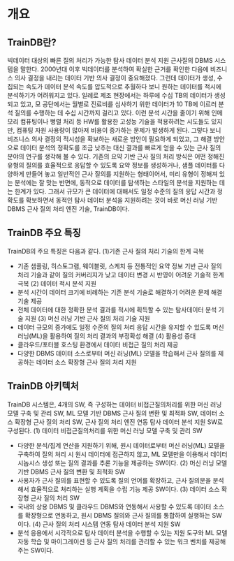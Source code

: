 # 개요

## TrainDB란?
빅데이터 대상의 빠른 질의 처리가 가능한 탐사 데이터 분석 지원 근사질의 DBMS 시스템을 말한다.
  2000년대 이후 빅데이터를 분석하여 확실한 근거를 확인한 다음에 비즈니스 의사 결정을 내리는 데이터 기반 의사 결정이 중요해졌다.
그런데 데이터가 생성, 수집되는 속도가 데이터 분석 속도를 압도적으로 추월하다 보니 원하는 데이터를 적시에 분석하기가 어려워지고 있다.
일례로 제조 현장에서는 하루에 수십 TB의 데이터가 생성되고 있고, 모 공단에서는 월별로 진료비를 심사하기 위한 데이터가 10 TB에 이르러 분석 질의를 수행하는 데 수십 시간까지 걸리고 있다.
이런 분석 시간을 줄이기 위해 인메모리 컴퓨팅이나 병렬 처리 등 HW를 활용한 고성능 기술을 적용하려는 시도들도 있지만, 컴퓨팅 자원 사용량이 많아져 비용이 증가하는 문제가 발생하게 된다.
그렇다 보니 비즈니스 의사 결정의 적시성을 확보하는 새로운 방안이 필요하게 되었고, 그 해결 방안으로 데이터 분석의 정확도를 조금 낮추는 대신 결과를 빠르게 얻을 수 있는 근사 질의 분야의 연구를 생각해 볼 수 있다.
기존의 요약 기반 근사 질의 처리 방식은 어떤 정해진 유형의 질의를 효율적으로 응답할 수 있도록 요약 정보를 생성하거나, 샘플 데이터를 다양하게 만들어 놓고 일반적인 근사 질의를 지원하는 형태이어서,
미리 유형이 정해져 있는 분석에는 잘 맞는 반면에, 동적으로 데이터를 탐색하는 스타일의 분석을 지원하는 데는 한계가 있다.
그래서 규모가 큰 데이터에 대해서도 일정 수준의 질의 응답 시간과 정확도를 확보하면서 동적인 탐사 데이터 분석을 지원하려는 것이 바로 머신 러닝 기반 DBMS 근사 질의 처리 엔진 기술, TrainDB이다.

## TrainDB 주요 특징
TrainDB의 주요 특징은 다음과 같다.
(1)기존 근사 질의 처리 기술의 한계 극복
   - 기존 샘플링, 히스토그램, 웨이블릿, 스케치 등 전통적인 요약 정보 기반 근사 질의 처리 기술과 같이 질의 커버리지가 낮고 데이터 변경 시 반영이 어려운 기술적 한계 극복
(2) 데이터 적시 분석 지원
   - 분석 시간이 데이터 크기에 비례하는 기존 분석 기술로 해결하기 어려운 문제 해결 기술 제공
   - 전체 데이터에 대한 정확한 분석 결과를 적시에 획득할 수 있는 탐사데이터 분석 기술 지원
(3) 머신 러닝 기반 근사 질의 처리 기술 지원
   - 데이터 규모의 증가에도 일정 수준의 질의 처리 응답 시간을 유지할 수 있도록 머신 러닝(ML)을 활용하여 질의 처리 결과의 부정확성 해결
(4) 활용성 증대
   - 클라우드/포터블 호스팅 환경에서 데이터 비접근 질의 처리 제공
   - 다양한 DBMS 데이터 소스로부터 머신 러닝(ML) 모델을 학습해서 근사 질의를 제공하는 데이터 소스 확장형 근사 질의 처리 지원

## TrainDB 아키텍처
TrainDB 시스템은, 4개의 SW, 즉 구성하는 데이터 비접근질의처리를 위한 머신 러닝 모델 구축 및 관리 SW, ML 모델 기반 DBMS 근사 질의 변환 및 최적화 SW, 데이터 소스 확장형 근사 질의 처리 SW, 
근사 질의 처리 엔진 연동 탐사 데이터 분석 지원 SW로 구성된다.
(1)  데이터 비접근질의처리를 위한 머신 러닝 모델 구축 및 관리 SW
   - 다양한 분석/집계 연산을 지원하기 위해, 원시 데이터로부터 머신 러닝(ML) 모델을 구축하여 질의 처리 시 원시 데이터에 접근하지 않고, ML 모델만을 이용해서 데이터 시놉시스 생성 또는 질의 결과를 추론 기능을 제공하는 SW이다.
(2) 머신 러닝 모델 기반 DBMS 근사 질의 변환 및 최적화 SW
   - 사용자가 근사 질의를 표현할 수 있도록 질의 언어를 확장하고, 근사 질의문을 분석해서 효율적으로 처리하는 실행 계획을 수립 기능 제공 SW이다.
(3) 데이터 소스 확장형 근사 질의 처리 SW
   - 국내외 상용 DBMS 및 클라우드 DBMS와 연동해서 사용할 수 있도록 데이터 소스를 확장형으로 연동하고, 원시 DBMS 질의와 근사 질의를 통합하여 실행하는 SW이다.
(4) 근사 질의 처리 시스템 연동 탐사 데이터 분석 지원 SW
   - 분석 응용에서 시각적으로 탐사 데이터 분석을 수행할 수 있는 지원 도구와 ML 모델 자동 학습 및 마이그레이션 등 근사 질의 처리를 관리할 수 있는 워크 벤치를 제공해주는 SW이다.
